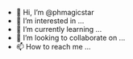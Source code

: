 - 👋 Hi, I’m @phmagicstar
- 👀 I’m interested in ...
- 🌱 I’m currently learning ...
- 💞️ I’m looking to collaborate on ...
- 📫 How to reach me ...

<!---
phmagicstar/phmagicstar is a ✨ special ✨ repository because its `README.md` (this file) appears on your GitHub profile.
You can click the Preview link to take a look at your changes.
--->
